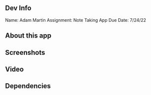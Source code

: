 ## Dev Info
Name: Adam Martin
Assignment: Note Taking App
Due Date: 7/24/22

## About this app

## Screenshots

## Video

## Dependencies